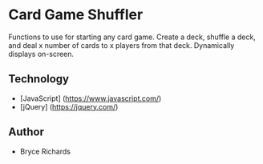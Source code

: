 # Card Game Shuffler

Functions to use for starting any card game. Create a deck, shuffle a deck, and deal x number of cards to x players from that deck. Dynamically displays on-screen.

## Technology

* [JavaScript] (https://www.javascript.com/)
* [jQuery] (https://jquery.com/)

## Author

* Bryce Richards
